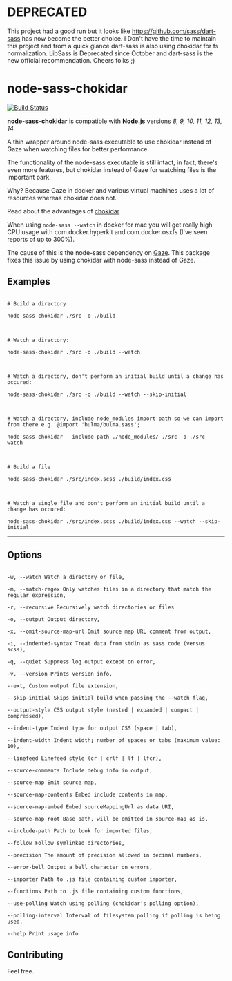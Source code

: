 # DEPRECATED
This project had a good run but it looks like https://github.com/sass/dart-sass has now become the better choice. I Don't have the time to maintain this project and from a quick glance dart-sass is also using chokidar for fs normalization. LibSass is Deprecated since October and dart-sass is the new official recommendation. Cheers folks ;)


# node-sass-chokidar

  

[![Build Status](https://travis-ci.org/michaelwayman/node-sass-chokidar.svg?branch=master)](https://travis-ci.org/michaelwayman/node-sass-chokidar)

  
**node-sass-chokidar** is compatible with **Node.js** versions *8, 9, 10, 11, 12, 13, 14*



A thin wrapper around node-sass executable to use chokidar instead of Gaze when watching files for better performance.

  

The functionality of the node-sass executable is still intact, in fact, there's even more features, but chokidar instead of Gaze for watching files is the important park.

  

Why? Because Gaze in docker and various virtual machines uses a lot of resources whereas chokidar does not.

Read about the advantages of [chokidar](https://github.com/paulmillr/chokidar)

  

When using `node-sass --watch` in docker for mac you will get really high CPU usage with com.docker.hyperkit and com.docker.osxfs (I've seen reports of up to 300%).

The cause of this is the node-sass dependency on [Gaze](https://github.com/shama/gaze). This package fixes this issue by using chokidar with node-sass instead of Gaze.

  

## Examples

  

```

# Build a directory

node-sass-chokidar ./src -o ./build

  

# Watch a directory:

node-sass-chokidar ./src -o ./build --watch

  

# Watch a directory, don't perform an initial build until a change has occured:

node-sass-chokidar ./src -o ./build --watch --skip-initial

  

# Watch a directory, include node_modules import path so we can import from there e.g. @import 'bulma/bulma.sass';

node-sass-chokidar --include-path ./node_modules/ ./src -o ./src --watch

  

# Build a file

node-sass-chokidar ./src/index.scss ./build/index.css

  

# Watch a single file and don't perform an initial build until a change has occured:

node-sass-chokidar ./src/index.scss ./build/index.css --watch --skip-initial

```

  

____

  

## Options

```

-w, --watch Watch a directory or file,

-m, --match-regex Only watches files in a directory that match the regular expression,

-r, --recursive Recursively watch directories or files

-o, --output Output directory,

-x, --omit-source-map-url Omit source map URL comment from output,

-i, --indented-syntax Treat data from stdin as sass code (versus scss),

-q, --quiet Suppress log output except on error,

-v, --version Prints version info,

--ext, Custom output file extension,

--skip-initial Skips initial build when passing the --watch flag,

--output-style CSS output style (nested | expanded | compact | compressed),

--indent-type Indent type for output CSS (space | tab),

--indent-width Indent width; number of spaces or tabs (maximum value: 10),

--linefeed Linefeed style (cr | crlf | lf | lfcr),

--source-comments Include debug info in output,

--source-map Emit source map,

--source-map-contents Embed include contents in map,

--source-map-embed Embed sourceMappingUrl as data URI,

--source-map-root Base path, will be emitted in source-map as is,

--include-path Path to look for imported files,

--follow Follow symlinked directories,

--precision The amount of precision allowed in decimal numbers,

--error-bell Output a bell character on errors,

--importer Path to .js file containing custom importer,

--functions Path to .js file containing custom functions,

--use-polling Watch using polling (chokidar's polling option),

--polling-interval Interval of filesystem polling if polling is being used,

--help Print usage info

```

  

## Contributing

  

Feel free.
